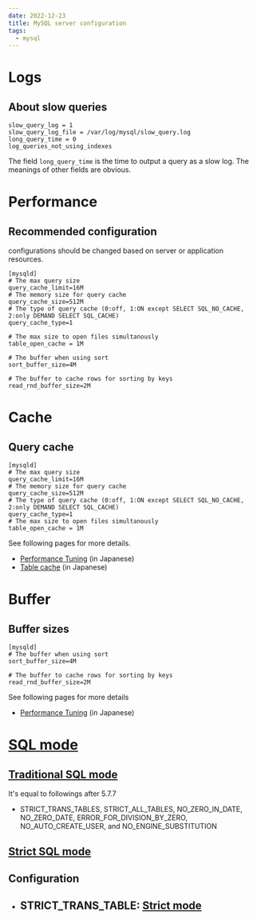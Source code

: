 ```yaml
---
date: 2022-12-23
title: MySQL server configuration
tags:
  - mysql
---
```


Logs
===

About slow queries
---
```
slow_query_log = 1
slow_query_log_file = /var/log/mysql/slow_query.log
long_query_time = 0
log_queries_not_using_indexes
```

The field `long_query_time` is the time to output a query as a slow log. The meanings of other fields are obvious.


Performance
===

Recommended configuration
---
configurations should be changed based on server or application resources.
```
[mysqld]
# The max query size
query_cache_limit=16M
# The memory size for query cache
query_cache_size=512M
# The type of query cache (0:off, 1:ON except SELECT SQL_NO_CACHE, 2:only DEMAND SELECT SQL_CACHE)
query_cache_type=1

# The max size to open files simultanously
table_open_cache = 1M

# The buffer when using sort
sort_buffer_size=4M

# The buffer to cache rows for sorting by keys
read_rnd_buffer_size=2M
```

Cache
===

Query cache
---
```
[mysqld]
# The max query size
query_cache_limit=16M
# The memory size for query cache
query_cache_size=512M
# The type of query cache (0:off, 1:ON except SELECT SQL_NO_CACHE, 2:only DEMAND SELECT SQL_CACHE)
query_cache_type=1
# The max size to open files simultanously
table_open_cache = 1M
```

See following pages for more details.
- [Performance Tuning](https://qiita.com/mamy1326/items/9c5eaee3c986cff65a55) (in Japanese)
- [Table cache](https://qiita.com/kakuka4430/items/72dc5366c9cdf65e78e9) (in Japanese)


Buffer
===

Buffer sizes
---
```
[mysqld]
# The buffer when using sort
sort_buffer_size=4M

# The buffer to cache rows for sorting by keys
read_rnd_buffer_size=2M
```

See following pages for more details
- [Performance Tuning](https://qiita.com/mamy1326/items/9c5eaee3c986cff65a55) (in Japanese)


[SQL mode](https://dev.mysql.com/doc/refman/5.7/en/sql-mode.html)
===

[Traditional SQL mode](https://dev.mysql.com/doc/refman/5.7/en/sql-mode.html#sqlmode_traditional)
---

It's equal to followings after 5.7.7
- STRICT_TRANS_TABLES, STRICT_ALL_TABLES, NO_ZERO_IN_DATE, NO_ZERO_DATE, ERROR_FOR_DIVISION_BY_ZERO, NO_AUTO_CREATE_USER, and NO_ENGINE_SUBSTITUTION


[Strict SQL mode](https://dev.mysql.com/doc/refman/5.7/en/sql-mode.html#sql-mode-strict)
---


Configuration
---
- STRICT_TRANS_TABLE: [Strict mode](https://dev.mysql.com/doc/refman/5.7/en/sql-mode.html#sql-mode-strict)
    -
